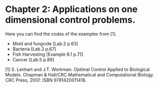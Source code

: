 Chapter 2: Applications on one dimensional control problems.
============================================================

Here you can find the codes of the examples from [1].

* Mold and fungcide [Lab.2 p.63]
* Bacteria [Lab.3 p.67]
* Fish Harvesting [Example 8.1 p.71]
* Cancer [Lab.5 p.89]

[1] S. Lenhart and J.T. Workman. Optimal Control Applied to Biological Models. 
Chapman & Hall/CRC Mathematical and Computational Biology. CRC Press, 2007. ISBN 9781420011418.
